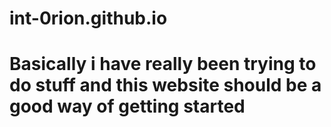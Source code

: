 # int-0rion.github.io
# Basically i have really been trying to do stuff and this website should be a good way of getting started
